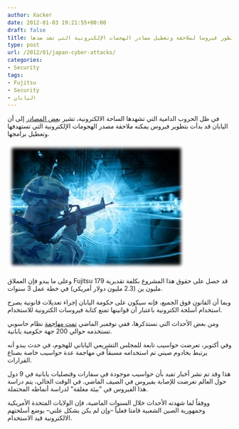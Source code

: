```yaml
---
author: Xacker
date: 2012-01-03 19:21:55+00:00
draft: false
title: اليابان تطور فيروسا لملاحقة وتعطيل مصادر الهجمات الإلكترونية التي تشد ضدها
type: post
url: /2012/01/japan-cyber-attacks/
categories:
- Security
tags:
- Fujitsu
- Security
- اليابان
---
```


في ظل الحروب الدامية التي تشهدها الساحة الالكترونية، تشير [بعض المصادر](http://letsbytecode.com/security/japan-leads-the-development-of-software-for-cyber-attacks/) إلى أن اليابان قد بدأت بتطوير فيروس يمكنه ملاحقة مصدر الهجومات الإلكترونية التي تستهدفها وتعطيل برامجها.




[![صورة تعبر عن الحرب الالكترونية](Cyber-war.png)
](Cyber-war.png)




وعلى ما يبدو فإن العملاق Fujitsu قد حصل على حقوق هذا المشروع بكلفة تقديرية 179 مليون ين (2.3 مليون دولار أمريكي) في خطة عمل 3 سنوات.




وبما أن القانون فوق الجميع، فإنه سيكون على حكومة اليابان إجراء تعديلات قانونية يصرح استخدام أسلحة الكترونية باعتبار أن قوانينها تمنع كتابة فيروسات الكترونية للاستخدام.




ومن بعض الأحداث التي نستذكرها، ففي نوفمبر الماضي [تمت مهاجمة](http://infosecindia.com/2012/01/02/fujitsu-developing-a-virus-to-track-down-neutralize-a-hostile-virus/?utm_source=rss&utm_medium=rss&utm_campaign=fujitsu-developing-a-virus-to-track-down-neutralize-a-hostile-virus) نظام حاسوبي تستخدمه حوالي 200 جهة حكومية يابانية.




وفي أكتوبر، تعرضت حواسيب تابعة للمجلس التشريعي الياباني للهجوم، في حدث يبدو أنه يرتبط بخادوم صيني تم استخدامه مسبقاً في مهاجمة عدة حواسيب خاصة بصناع القرارات.




هذا وقد تم نشر أخبار تفيد بأن حواسيب موجودة في سفارات وقنصليات يابانية في 9 دول حول العالم تعرضت للإصابة بفيروس في الصيف الماضي. في الوقت الحالي، يتم دراسة هذا الفيروس في "بيئة مغلقة" لدراسة أنماطه المحتملة.




ووفقاً لما شهدته الأحداث خلال السنوات الماضية، فإن الولايات المتحدة الأمريكية وجمهورية الصين الشعبية قامتا فعلياً –وإن لم يكن بشكل علني– بوضع أسلحتهم الالكترونية قيد الاستخدام.
